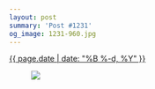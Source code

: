 ```yaml
---
layout: post
summary: 'Post #1231'
og_image: 1231-960.jpg
---
```


<div class="post">
 <time>
  <a href="/1231">
   {{ page.date | date: "%B %-d, %Y" }}
  </a>
 </time>
 <a href="/1231">
  <figure data-taken="11/9/2020">
   <img sizes="(min-width: 700px) 50vw, calc(100vw - 2rem)" src="{{ site.assets_url }}/1231-480.jpg" srcset="{{ site.assets_url }}/1231-240.jpg 240w, {{ site.assets_url }}/1231-480.jpg 480w, {{ site.assets_url }}/1231-720.jpg 720w, {{ site.assets_url }}/1231-960.jpg 960w"/>
  </figure>
 </a>
</div>
